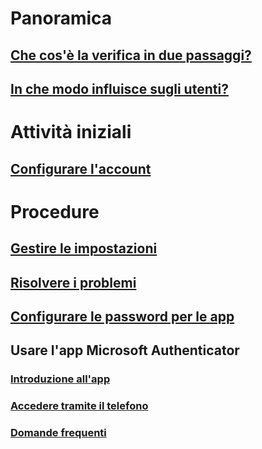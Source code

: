 # Panoramica
## [Che cos'è la verifica in due passaggi?](multi-factor-authentication-end-user.md)
## [In che modo influisce sugli utenti?](multi-factor-authentication-end-user-signin.md)

# Attività iniziali
## [Configurare l'account](multi-factor-authentication-end-user-first-time.md)

# Procedure
## [Gestire le impostazioni](multi-factor-authentication-end-user-manage-settings.md)
## [Risolvere i problemi](multi-factor-authentication-end-user-troubleshoot.md)
## [Configurare le password per le app](multi-factor-authentication-end-user-app-passwords.md)
## Usare l'app Microsoft Authenticator
### [Introduzione all'app](microsoft-authenticator-app-how-to.md)
### [Accedere tramite il telefono](microsoft-authenticator-app-phone-signin-faq.md)
### [Domande frequenti](microsoft-authenticator-app-faq.md)
